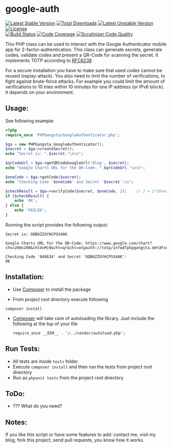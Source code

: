 # google-auth

[![Latest Stable Version](https://poser.pugx.org/delboy1978uk/google-auth/v/stable)](https://packagist.org/packages/delboy1978uk/google-auth) [![Total Downloads](https://poser.pugx.org/delboy1978uk/google-auth/downloads)](https://packagist.org/packages/delboy1978uk/google-auth) [![Latest Unstable Version](https://poser.pugx.org/delboy1978uk/google-auth/v/unstable)](https://packagist.org/packages/delboy1978uk/google-auth) [![License](https://poser.pugx.org/delboy1978uk/google-auth/license)](https://packagist.org/packages/delboy1978uk/google-auth)<br />
[![Build Status](https://travis-ci.org/delboy1978uk/GoogleAuthenticator.png?branch=master)](https://travis-ci.org/delboy1978uk/GoogleAuthenticator) [![Code Coverage](https://scrutinizer-ci.com/g/delboy1978uk/GoogleAuthenticator/badges/coverage.png?b=master)](https://scrutinizer-ci.com/g/delboy1978uk/GoogleAuthenticator/?branch=master) [![Scrutinizer Code Quality](https://scrutinizer-ci.com/g/delboy1978uk/GoogleAuthenticator/badges/quality-score.png?b=master)](https://scrutinizer-ci.com/g/delboy1978uk/GoogleAuthenticator/?branch=master)<br />

This PHP class can be used to interact with the Google Authenticator mobile app for 2-factor-authentication. This class
can generate secrets, generate codes, validate codes and present a QR-Code for scanning the secret. It implements TOTP 
according to [RFC6238](https://tools.ietf.org/html/rfc6238)

For a secure installation you have to make sure that used codes cannot be reused (replay-attack). You also need to
limit the number of verifications, to fight against brute-force attacks. For example you could limit the amount of
verifications to 10 tries within 10 minutes for one IP address (or IPv6 block). It depends on your environment.

Usage:
------

See following example:

```php
<?php
require_once 'PHPGangsta/GoogleAuthenticator.php';

$ga = new PHPGangsta_GoogleAuthenticator();
$secret = $ga->createSecret();
echo "Secret is: ".$secret."\n\n";

$qrCodeUrl = $ga->getQRCodeGoogleUrl('Blog', $secret);
echo "Google Charts URL for the QR-Code: ".$qrCodeUrl."\n\n";

$oneCode = $ga->getCode($secret);
echo "Checking Code '$oneCode' and Secret '$secret':\n";

$checkResult = $ga->verifyCode($secret, $oneCode, 2);    // 2 = 2*30sec clock tolerance
if ($checkResult) {
    echo 'OK';
} else {
    echo 'FAILED';
}
```
Running the script provides the following output:
```
Secret is: OQB6ZZGYHCPSX4AK

Google Charts URL for the QR-Code: https://www.google.com/chart?chs=200x200&chld=M|0&cht=qr&chl=otpauth://totp/infoATphpgangsta.de%3Fsecret%3DOQB6ZZGYHCPSX4AK

Checking Code '848634' and Secret 'OQB6ZZGYHCPSX4AK':
OK
```

Installation:
-------------

- Use [Composer](https://getcomposer.org/doc/01-basic-usage.md) to
  install the package

- From project root directory execute following

```composer install```

- [Composer](https://getcomposer.org/doc/01-basic-usage.md) will take care of autoloading
  the library. Just include the following at the top of your file

  `require_once __DIR__ . '/../vendor/autoload.php';`

Run Tests:
----------

- All tests are inside `tests` folder.
- Execute `composer install` and then run the tests from project root
  directory
- Run as `phpunit tests` from the project root directory


ToDo:
-----
- ??? What do you need?

Notes:
------

If you like this script or have some features to add: contact me, visit my blog, fork this project, send pull requests, you know how it works.
